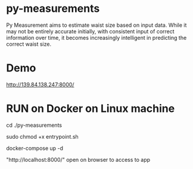# py-measurements

Py Measurement aims to estimate waist size based on input data. While it may not be entirely accurate initially, 
with consistent input of correct information over time, it becomes increasingly intelligent in predicting the correct waist size. 

# Demo
http://139.84.138.247:8000/

# RUN on Docker on Linux machine

cd ./py-measurements

sudo chmod +x entrypoint.sh

docker-compose up -d

"http://localhost:8000/" open on browser to access to app
